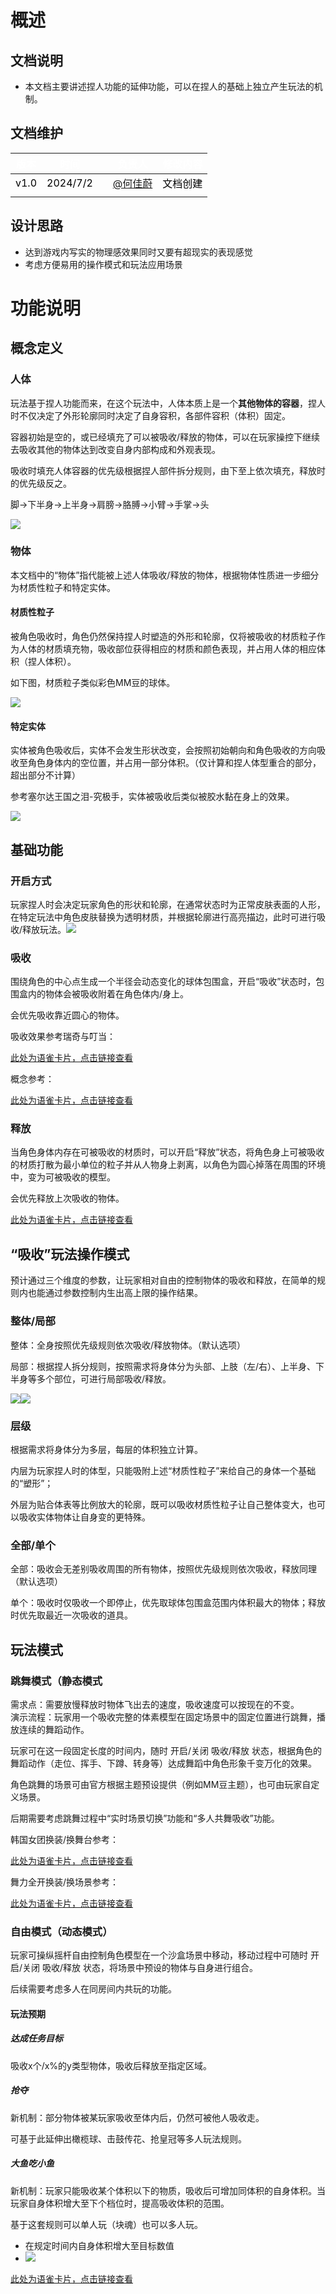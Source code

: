 # 概述
## 文档说明
+ 本文档主要讲述捏人功能的延伸功能，可以在捏人的基础上独立产生玩法的机制。

## 文档维护
| <font style="color:white;">版本</font> | <font style="color:white;">时间</font> | | <font style="color:white;">负责人</font> | <font style="color:white;">修改内容</font> |
| :---: | --- | --- | --- | --- |
| <font style="color:black;">v1.0</font> | <font style="color:black;">2024/7/2</font> | | [@何佳蔚](undefined/littleorange-8k8nt) | <font style="color:black;">文档创建</font> |
| |  | |  |  |


## 设计思路
+ 达到游戏内写实的物理感效果同时又要有超现实的表现感觉
+ 考虑方便易用的操作模式和玩法应用场景

# 功能说明
## 概念定义
### 人体
玩法基于捏人功能而来，在这个玩法中，人体本质上是一个**其他物体的容器**，捏人时不仅决定了外形轮廓同时决定了自身容积，各部件容积（体积）固定。

容器初始是空的，或已经填充了可以被吸收/释放的物体，可以在玩家操控下继续去吸收其他的物体达到改变自身内部构成和外观表现。

吸收时填充人体容器的优先级根据捏人部件拆分规则，由下至上依次填充，释放时的优先级反之。

脚→下半身→上半身→肩膀→胳膊→小臂→手掌→头

![](https://cdn.nlark.com/yuque/0/2024/png/43256847/1719894341211-d46642e3-3ea0-47be-908d-1455c5a9cf8c.png)

### 物体
本文档中的“物体”指代能被上述人体吸收/释放的物体，根据物体性质进一步细分为材质性粒子和特定实体。

#### 材质性粒子
被角色吸收时，角色仍然保持捏人时塑造的外形和轮廓，仅将被吸收的材质粒子作为人体的材质填充物，吸收部位获得相应的材质和颜色表现，并占用人体的相应体积（捏人体积）。

如下图，材质粒子类似彩色MM豆的球体。

![](https://cdn.nlark.com/yuque/0/2024/png/43256847/1719903065873-1c73dd81-d3b8-42ab-9da2-b6fa9ae7e381.png)

#### 特定实体
实体被角色吸收后，实体不会发生形状改变，会按照初始朝向和角色吸收的方向吸收至角色身体内的空位置，并占用一部分体积。（仅计算和捏人体型重合的部分，超出部分不计算）

参考塞尔达王国之泪-究极手，实体被吸收后类似被胶水黏在身上的效果。

![](https://cdn.nlark.com/yuque/0/2024/png/43256847/1719904700978-c17c9800-3776-4b70-b5bb-f4ec737446e4.png)

## 基础功能
### 开启方式
玩家捏人时会决定玩家角色的形状和轮廓，在通常状态时为正常皮肤表面的人形，在特定玩法中角色皮肤替换为透明材质，并根据轮廓进行高亮描边，此时可进行吸收/释放玩法。![](https://cdn.nlark.com/yuque/0/2024/png/43256847/1719913235261-b978da8a-d8e3-4a53-84b5-d1b3afc679e4.png)

### 吸收
围绕角色的中心点生成一个半径会动态变化的球体包围盒，开启“吸收”状态时，包围盒内的物体会被吸收附着在角色体内/身上。

会优先吸收靠近圆心的物体。

吸收效果参考瑞奇与叮当：

[此处为语雀卡片，点击链接查看](https://www.yuque.com/zdlwma/kxyozs/wca12ixygbie43go#z40mE)

概念参考：

[此处为语雀卡片，点击链接查看](https://www.yuque.com/zdlwma/kxyozs/wca12ixygbie43go#zCda9)

### 释放
当角色身体内存在可被吸收的材质时，可以开启“释放”状态，将角色身上可被吸收的材质打散为最小单位的粒子并从人物身上剥离，以角色为圆心掉落在周围的环境中，变为可被吸收的模型。

会优先释放上次吸收的物体。

[此处为语雀卡片，点击链接查看](https://www.yuque.com/zdlwma/kxyozs/wca12ixygbie43go#P1CEI)

## 
## “吸收”玩法操作模式
预计通过三个维度的参数，让玩家相对自由的控制物体的吸收和释放，在简单的规则内也能通过参数控制内生出高上限的操作结果。

### 整体/局部
整体：全身按照优先级规则依次吸收/释放物体。（默认选项）

局部：根据捏人拆分规则，按照需求将身体分为头部、上肢（左/右）、上半身、下半身等多个部位，可进行局部吸收/释放。

![](https://cdn.nlark.com/yuque/0/2024/png/43256847/1719911010431-379ea38a-a3f1-4ddb-a699-93005b3ab794.png)![](https://cdn.nlark.com/yuque/0/2024/png/43256847/1719910992860-0676e441-b65d-4894-8909-1bb57100dea8.png)

### 层级
根据需求将身体分为多层，每层的体积独立计算。

内层为玩家捏人时的体型，只能吸附上述“材质性粒子”来给自己的身体一个基础的“塑形”；

外层为贴合体表等比例放大的轮廓，既可以吸收材质性粒子让自己整体变大，也可以吸收实体物体让自身变的更特殊。

### 全部/单个
全部：吸收会无差别吸收周围的所有物体，按照优先级规则依次吸收，释放同理（默认选项）

单个：吸收时仅吸收一个即停止，优先取球体包围盒范围内体积最大的物体；释放时优先取最近一次吸收的道具。

## 玩法模式
### 跳舞模式（静态模式
需求点：需要放慢释放时物体飞出去的速度，吸收速度可以按现在的不变。  
演示流程：玩家用一个吸收完整的体素模型在固定场景中的固定位置进行跳舞，播放连续的舞蹈动作。

玩家可在这一段固定长度的时间内，随时 开启/关闭 吸收/释放 状态，根据角色的舞蹈动作（走位、挥手、下蹲、转身等）达成舞蹈中角色形象千变万化的效果。

角色跳舞的场景可由官方根据主题预设提供（例如MM豆主题），也可由玩家自定义场景。

后期需要考虑跳舞过程中“实时场景切换”功能和“多人共舞吸收”功能。

韩国女团换装/换舞台参考：

[此处为语雀卡片，点击链接查看](https://www.yuque.com/zdlwma/kxyozs/wca12ixygbie43go#v4bLW)

舞力全开换装/换场景参考：

[此处为语雀卡片，点击链接查看](https://www.yuque.com/zdlwma/kxyozs/wca12ixygbie43go#FUevi)

### 自由模式（动态模式）
玩家可操纵摇杆自由控制角色模型在一个沙盒场景中移动，移动过程中可随时 开启/关闭 吸收/释放 状态，将场景中预设的物体与自身进行组合。

后续需要考虑多人在同房间内共玩的功能。

#### 玩法预期
##### 达成任务目标
吸收x个/x%的y类型物体，吸收后释放至指定区域。

##### 抢夺
新机制：部分物体被某玩家吸收至体内后，仍然可被他人吸收走。

可基于此延伸出橄榄球、击鼓传花、抢皇冠等多人玩法规则。

##### 大鱼吃小鱼
新机制：玩家只能吸收某个体积以下的物质，吸收后可增加同体积的自身体积。当玩家自身体积增大至下个档位时，提高吸收体积的范围。

基于这套规则可以单人玩（块魂）也可以多人玩。

+ 在规定时间内自身体积增大至目标数值
+ ![](https://cdn.nlark.com/yuque/0/2024/png/43256847/1719916091889-e58da036-d02b-4aa5-8c34-ad8a2317cb47.png)

[此处为语雀卡片，点击链接查看](https://www.yuque.com/zdlwma/kxyozs/wca12ixygbie43go#gCAwa)

